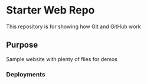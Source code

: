 # Starter Web Repo

This repository is for showing how Git and GitHub work

## Purpose

Sample website with plenty of files for demos

### Deployments
